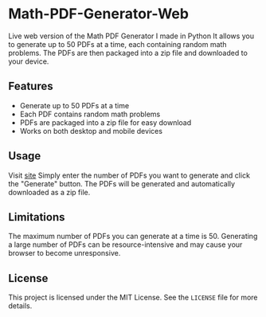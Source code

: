 # Math-PDF-Generator-Web
Live web version of the Math PDF Generator I made in Python
 It allows you to generate up to 50 PDFs at a time, each containing random math problems. The PDFs are then packaged into a zip file and downloaded to your device.

## Features

- Generate up to 50 PDFs at a time
- Each PDF contains random math problems
- PDFs are packaged into a zip file for easy download
- Works on both desktop and mobile devices

## Usage
Visit [site](https://sankeer28.github.io/Math-PDF-Generator-Web/)
Simply enter the number of PDFs  you want to generate and click the "Generate" button. The PDFs will be generated and automatically downloaded as a zip file.

## Limitations

The maximum number of PDFs you can generate at a time is 50. Generating a large number of PDFs can be resource-intensive and may cause your browser to become unresponsive.


## License

This project is licensed under the MIT License. See the `LICENSE` file for more details.
